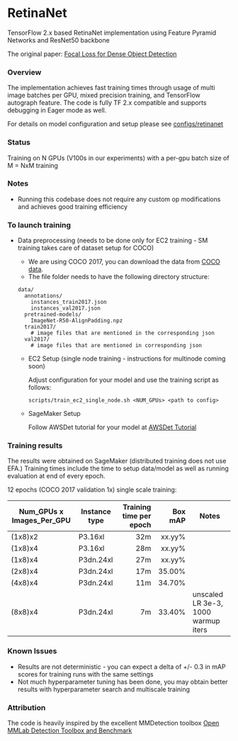 # RetinaNet

TensorFlow 2.x based RetinaNet implementation using Feature Pyramid Networks and ResNet50 backbone

The original paper: [Focal Loss for Dense Object Detection](https://arxiv.org/abs/1708.02002)

### Overview

The implementation achieves fast training times through usage of multi image batches per GPU, mixed precision training, and TensorFlow autograph feature. The code is fully TF 2.x compatible and supports debugging in Eager mode as well.

For details on model configuration and setup please see [configs/retinanet](../configs/retinanet)

### Status

Training on N GPUs (V100s in our experiments) with a per-gpu batch size of M = NxM training


### Notes

- Running this codebase does not require any custom op modifications and achieves good training efficiency

### To launch training

- Data preprocessing (needs to be done only for EC2 training - SM training takes care of dataset setup for COCO)
  - We are using COCO 2017, you can download the data from [COCO data](http://cocodataset.org/#download).
  - The file folder needs to have the following directory structure:
  ```
  data/
    annotations/
      instances_train2017.json
      instances_val2017.json
    pretrained-models/
      ImageNet-R50-AlignPadding.npz
    train2017/
      # image files that are mentioned in the corresponding json
    val2017/
      # image files that are mentioned in corresponding json
  ```
  
  
  - EC2 Setup (single node training - instructions for multinode coming soon)
  
    Adjust configuration for your model and use the training script as follows:
      ```
      scripts/train_ec2_single_node.sh <NUM_GPUs> <path to config>
      ```


  - SageMaker Setup

    Follow AWSDet tutorial for your model at [AWSDet Tutorial](../tutorials/Tutorial.ipynb)
  
  
### Training results

The results were obtained on SageMaker (distributed training does not use EFA.) Training times include the time to setup data/model as well as running evaluation at end of every epoch.

12 epochs (COCO 2017 validation 1x) single scale training:

| Num_GPUs x Images_Per_GPU | Instance type | Training time per epoch | Box mAP | Notes |
| ------------------------- | ------------- | ------------: | ------: | ----- |
| (1x8)x2 | P3.16xl | 32m | xx.yy% |  |
| (1x8)x4 | P3.16xl | 28m | xx.yy% |  |
| (1x8)x4 | P3dn.24xl | 27m | xx.yy% |  |
| (2x8)x4 | P3dn.24xl | 17m | 35.00% |  |
| (4x8)x4 | P3dn.24xl | 11m | 34.70% |  |
| (8x8)x4 | P3dn.24xl | 7m | 33.40% | unscaled LR 3e-3, 1000 warmup iters |


### Known Issues
- Results are not deterministic - you can expect a delta of +/- 0.3 in mAP scores for training runs with the same settings
- Not much hyperparameter tuning has been done, you may obtain better results with hyperparameter search and multiscale training


### Attribution

The code is heavily inspired by the excellent MMDetection toolbox [Open MMLab Detection Toolbox and Benchmark](https://github.com/open-mmlab/mmdetection)